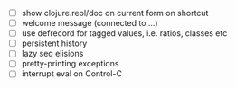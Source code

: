 - [ ] show clojure.repl/doc on current form on shortcut
- [ ] welcome message (connected to ...)
- [ ] use defrecord for tagged values, i.e. ratios, classes etc
- [ ] persistent history
- [ ] lazy seq elisions
- [ ] pretty-printing exceptions
- [ ] interrupt eval on Control-C
